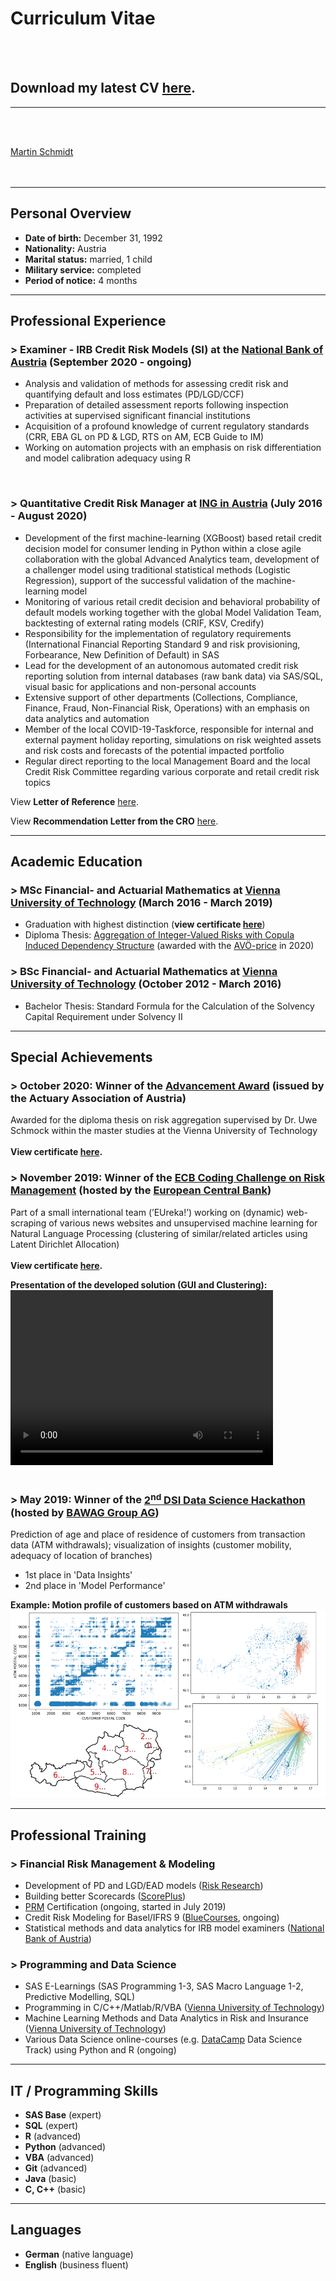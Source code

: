 # Curriculum Vitae
<br><br>

## Download my latest CV [here](/pdf/20210325_CV_Martin_Schmidt_English.pdf).
---
<br><br>

<script type="text/javascript" src="https://platform.linkedin.com/badges/js/profile.js" async defer>
</script>

<div class="LI-profile-badge"  data-version="v1" data-size="large" data-locale="en_EN" data-type="horizontal" data-theme="dark" data-vanity="martschm"><a class="LI-simple-link" href='https://at.linkedin.com/in/martschm?trk=profile-badge'>Martin Schmidt</a></div>
<br><br>


---

## Personal Overview

- **Date of birth:** December 31, 1992
- **Nationality:** Austria
- **Marital status:** married, 1 child
- **Military service:** completed
- **Period of notice:** 4 months

---

## Professional Experience

### > Examiner - IRB Credit Risk Models (SI) at the [National Bank of Austria](https://oenb.at) (September 2020 - ongoing)

- Analysis and validation of methods for assessing credit risk and quantifying default and loss estimates (PD/LGD/CCF)
- Preparation of detailed assessment reports following inspection activities at supervised significant financial institutions
- Acquisition of a profound knowledge of current regulatory standards (CRR, EBA GL on PD & LGD, RTS on AM, ECB Guide to IM)
- Working on automation projects with an emphasis on risk differentiation and model calibration adequacy using R



<br>



### > Quantitative Credit Risk Manager at [ING in Austria](https://ing.at) (July 2016 - August 2020)

- Development of the first machine-learning (XGBoost) based retail credit decision 
model for consumer lending in Python within a close agile collaboration with the 
global Advanced Analytics team, development of a challenger model using traditional 
statistical methods (Logistic Regression), support of the successful validation of the 
machine-learning model
- Monitoring of various retail credit decision and behavioral probability of default 
models working together with the global Model Validation Team, backtesting of 
external rating models (CRIF, KSV, Credify)
- Responsibility for the implementation of regulatory requirements (International 
Financial Reporting Standard 9 and risk provisioning, Forbearance, New Definition of 
Default) in SAS
- Lead for the development of an autonomous automated credit risk reporting solution 
from internal databases (raw bank data) via SAS/SQL, visual basic for applications and 
non-personal accounts
- Extensive support of other departments (Collections, Compliance, Finance, Fraud, 
Non-Financial Risk, Operations) with an emphasis on data analytics and automation
- Member of the local COVID-19-Taskforce, responsible for internal and external 
payment holiday reporting, simulations on risk weighted assets and risk costs and 
forecasts of the potential impacted portfolio
- Regular direct reporting to the local Management Board and the local Credit Risk 
Committee regarding various corporate and retail credit risk topics

View **Letter of Reference** [here](/pdf/SCHMIDT_Martin_Letter_of_Reference_ING.pdf).

View **Recommendation Letter from the CRO** [here](/pdf/SCHMIDT_Martin_Recommendation_Letter_ING.pdf).

---

## Academic Education

### > MSc Financial- and Actuarial Mathematics at [Vienna University of Technology](https://www.tuwien.at/) (March 2016 - March 2019)

- Graduation with highest distinction (**view certificate [here](/pdf/Studies_Certificate_Martin_Schmidt.pdf)**)
- Diploma Thesis: [Aggregation of Integer-Valued Risks with Copula Induced Dependency Structure](/diploma_thesis) (awarded with the [AVÖ-price](http://avoe.at/wp-content/uploads/2014/09/AVOe_Foerderung_Abschlussarbeiten_2016.pdf) in 2020)


### > BSc Financial- and Actuarial Mathematics at [Vienna University of Technology](https://www.tuwien.at/) (October 2012 - March 2016)

- Bachelor Thesis: Standard Formula for the Calculation of the Solvency Capital Requirement under Solvency II

---

## Special Achievements
### > October 2020: Winner of the [Advancement Award](https://avoe.at/aus-und-weiterbildung/foerderungen/foerderpreis) (issued by the Actuary Association of Austria)
Awarded for the diploma thesis on risk aggregation supervised by Dr. Uwe Schmock within the master studies at the Vienna University of Technology
<br><br>
**View certificate [here](/pdf/AVOe_Certification_Martin_Schmidt.pdf).**

### > November 2019: Winner of the [ECB Coding Challenge on Risk Management](https://www.ecb.europa.eu/ecb/educational/youth-initiatives/html/coding-challenge.en.html) (hosted by the [European Central Bank](https://www.ecb.europa.eu/home/html/index.en.html))
Part of a small international team (’EUreka!’) working on (dynamic) web-scraping of various news websites and unsupervised machine learning for Natural Language Processing (clustering of similar/related articles using Latent Dirichlet Allocation)
<br><br>
**View certificate [here](/pdf/ECB_Coding_Challenge_Risk_Management_Martin_Schmidt.pdf).**

**Presentation of the developed solution (GUI and Clustering):**
<video width="420" height="280" controls>
  <source src="/videos/ECB_Coding_Challenge_ShowCase.mp4" type="video/mp4">
  Your browser does not support the video tag.
</video>
<br><br>

### > May 2019: Winner of the [2<sup>nd</sup> DSI Data Science Hackathon](https://www.bawaggroup.com/BAWAGGROUP/News/EN/recentnews/462482/hackathon-en.html) (hosted by [BAWAG Group AG](https://www.bawaggroup.com/BAWAGGROUP/group/EN))
Prediction of age and place of residence of customers from transaction data (ATM withdrawals); visualization of insights (customer mobility, adequacy of location of branches)
- 1st place in 'Data Insights'
- 2nd place in 'Model Performance'

**Example: Motion profile of customers based on ATM withdrawals**
<img src="/images/bawag_hackathon_motion_profile.png" width="800" height="300">

---

## Professional Training

### > Financial Risk Management & Modeling
- Development of PD and LGD/EAD models ([Risk Research](https://www.risk-research.de/de/startseite))
- Building better Scorecards ([ScorePlus](https://www.scoreplus.de/))
-  [PRM](https://prmia.org/) Certification (ongoing, started in July 2019)
- Credit Risk Modeling for Basel/IFRS 9 ([BlueCourses](https://www.bluecourses.com/courses/course-v1:bluecourses+BC2+September2019/about), ongoing)
- Statistical methods and data analytics for IRB model examiners ([National Bank of Austria](https://oenb.at))

### > Programming and Data Science
- SAS E-Learnings (SAS Programming 1-3, SAS Macro Language 1-2, Predictive Modelling, SQL)
- Programming in C/C++/Matlab/R/VBA ([Vienna University of Technology](https://www.tuwien.at/))
- Machine Learning Methods and Data Analytics in Risk and Insurance ([Vienna University of Technology](https://www.tuwien.at/))
- Various Data Science online-courses (e.g. [DataCamp](https://www.datacamp.com/) Data Science Track) using Python and R (ongoing)

---

## IT / Programming Skills
- **SAS Base** (expert)
- **SQL** (expert)
- **R** (advanced)
- **Python** (advanced)
- **VBA** (advanced)
- **Git** (advanced)
- **Java** (basic)
- **C, C++** (basic)

---

## Languages
- **German** (native language)
- **English** (business fluent)
